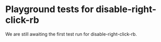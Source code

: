 # Playground tests for disable-right-click-rb
We are still awaiting the first test run for disable-right-click-rb.
